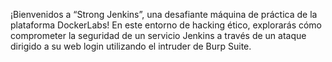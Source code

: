 ¡Bienvenidos a “Strong Jenkins”, una desafiante máquina de práctica de la plataforma DockerLabs! En este entorno de hacking ético, explorarás cómo comprometer la seguridad de un servicio Jenkins a través de un ataque dirigido a su web login utilizando el intruder de Burp Suite.
